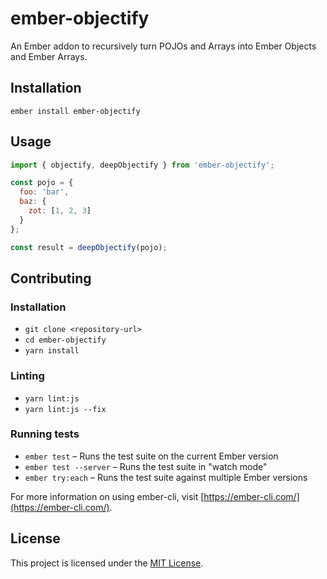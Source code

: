 ember-objectify
==============================================================================

An Ember addon to recursively turn POJOs and Arrays into Ember Objects and Ember Arrays.

Installation
------------------------------------------------------------------------------

```
ember install ember-objectify
```


Usage
------------------------------------------------------------------------------

```js
import { objectify, deepObjectify } from 'ember-objectify';
```

```js
const pojo = {
  foo: 'bar',
  baz: {
    zot: [1, 2, 3]
  }
};

const result = deepObjectify(pojo);
```


Contributing
------------------------------------------------------------------------------

### Installation

* `git clone <repository-url>`
* `cd ember-objectify`
* `yarn install`

### Linting

* `yarn lint:js`
* `yarn lint:js --fix`

### Running tests

* `ember test` – Runs the test suite on the current Ember version
* `ember test --server` – Runs the test suite in "watch mode"
* `ember try:each` – Runs the test suite against multiple Ember versions


For more information on using ember-cli, visit [https://ember-cli.com/](https://ember-cli.com/).

License
------------------------------------------------------------------------------

This project is licensed under the [MIT License](LICENSE.md).
